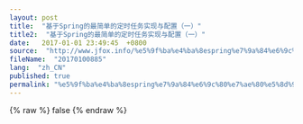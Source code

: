 ```yaml
---
layout: post
title:  "基于Spring的最简单的定时任务实现与配置（一）"
title2:  "基于Spring的最简单的定时任务实现与配置（一）"
date:   2017-01-01 23:49:45  +0800
source:  "http://www.jfox.info/%e5%9f%ba%e4%ba%8espring%e7%9a%84%e6%9c%80%e7%ae%80%e5%8d%95%e7%9a%84%e5%ae%9a%e6%97%b6%e4%bb%bb%e5%8a%a1%e5%ae%9e%e7%8e%b0%e4%b8%8e%e9%85%8d%e7%bd%ae-%e4%b8%80.html"
fileName:  "20170100885"
lang:  "zh_CN"
published: true
permalink: "%e5%9f%ba%e4%ba%8espring%e7%9a%84%e6%9c%80%e7%ae%80%e5%8d%95%e7%9a%84%e5%ae%9a%e6%97%b6%e4%bb%bb%e5%8a%a1%e5%ae%9e%e7%8e%b0%e4%b8%8e%e9%85%8d%e7%bd%ae-%e4%b8%80.html"
---
```

{% raw %}
false
{% endraw %}